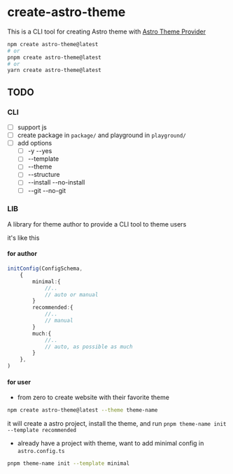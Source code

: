 # create-astro-theme

This is a CLI tool for creating Astro theme with [Astro Theme Provider](https://github.com/astrolicious/astro-theme-provider)

```bash
npm create astro-theme@latest
# or
pnpm create astro-theme@latest
# or
yarn create astro-theme@latest
```


## TODO

### CLI

- [ ] support js
- [ ] create package in `package/` and playground in `playground/`
- [ ] add options
  - [ ] -y --yes
  - [ ] --template
  - [ ] --theme
  - [ ] --structure
  - [ ] --install --no-install
  - [ ] --git --no-git

### LIB

A library for theme author to provide a CLI tool to theme users

it's like this

#### for author

```ts
initConfig(ConfigSchema,
    {
        minimal:{
            //..
            // auto or manual
        }
        recommended:{
            //..
            // manual
        }
        much:{
            //..
            // auto, as possible as much
        }
    },
)

```

#### for user

- from zero to create website with their favorite theme
```bash
npm create astro-theme@latest --theme theme-name
```
it will create a astro project, install the theme, and run `pnpm theme-name init --template recommended`

- already have a project with theme, want to add minimal config in `astro.config.ts`
```bash
pnpm theme-name init --template minimal
```